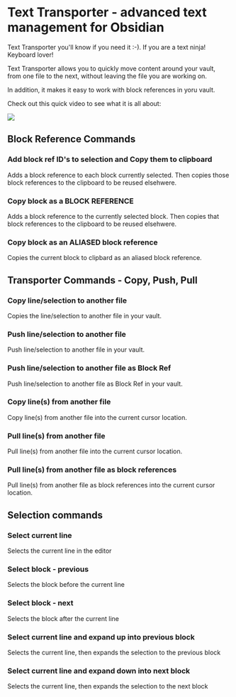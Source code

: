 # Text Transporter - advanced text management for Obsidian
Text Transporter you'll know if you need it :-). If you are a text ninja! Keyboard lover!

Text Transporter allows you to quickly move content around your vault, from one file to the next, without leaving the file you are working on.

In addition, it makes it easy to work with block references in yoru vault.

Check out this quick video to see what it is all about:

<a href="https://www.loom.com/share/6968895a4a7244acbce071068152aa21" target="_blank">
    <img style="max-width:300px;" src="https://cdn.loom.com/sessions/thumbnails/6968895a4a7244acbce071068152aa21-with-play.gif">
</a>


## Block Reference Commands
### Add block ref ID's to selection and Copy them to clipboard
Adds a block reference to each block currently selected. Then copies those block references to the clipboard to be reused elsehwere.

### Copy block as a BLOCK REFERENCE
Adds a block reference to the currently selected block. Then copies that block references to the clipboard to be reused elsehwere.

### Copy block as an ALIASED block reference
Copies the current block to clipbard as an aliased block reference.


## Transporter Commands - Copy, Push, Pull 
### Copy line/selection to another file
Copies the line/selection to another file in your vault.

### Push line/selection to another file
Push line/selection to another file in your vault.

### Push line/selection to another file as Block Ref
Push line/selection to another file as Block Ref in your vault.

### Copy line(s) from another file
Copy line(s) from another file into the current cursor location.

### Pull line(s) from another file
Pull line(s) from another file into the current cursor location.

### Pull line(s) from another file as block references
Pull line(s) from another file as block references into the current cursor location.

## Selection commands
### Select current line
Selects the current line in the editor

### Select block - previous
Selects the block before the current line

### Select block - next
Selects the block after the current line

### Select current line and expand up into previous block
Selects the current line, then expands the selection to the previous block

### Select current line and expand down into next block
Selects the current line, then expands the selection to the next block
